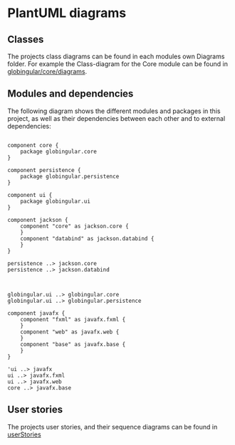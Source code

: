 # PlantUML diagrams

## Classes
The projects class diagrams can be found in each modules own Diagrams folder.
For example the Class-diagram for the Core module can be found in [globingular/core/diagrams](/globingular/core/diagrams).

## Modules and dependencies
The following diagram shows the different modules and packages in this project, as well as their dependencies between each other and to external dependencies:

```plantuml

component core {
	package globingular.core
}

component persistence {
	package globingular.persistence
}

component ui {
	package globingular.ui
}

component jackson {
    component "core" as jackson.core {
    }
    component "databind" as jackson.databind {
    }
}

persistence ..> jackson.core
persistence ..> jackson.databind



globingular.ui ..> globingular.core
globingular.ui ..> globingular.persistence

component javafx {
	component "fxml" as javafx.fxml {
    }
    component "web" as javafx.web {
    }
    component "base" as javafx.base {
    }
}

'ui ..> javafx
ui ..> javafx.fxml
ui ..> javafx.web
core ..> javafx.base

```

## User stories
The projects user stories, and their sequence diagrams can be found in [userStories](/userStories)
